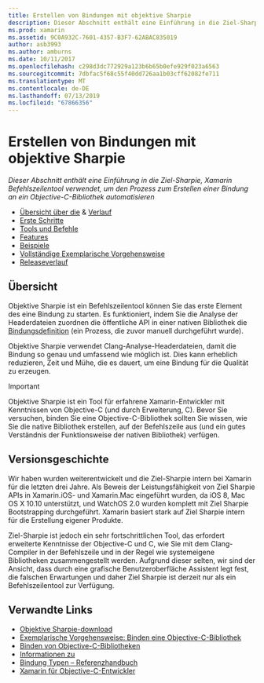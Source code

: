 ```yaml
---
title: Erstellen von Bindungen mit objektive Sharpie
description: Dieser Abschnitt enthält eine Einführung in die Ziel-Sharpie, Xamarin Befehlszeilentool verwendet, um den Prozess zum Erstellen einer Bindung an ein Objective-C-Bibliothek automatisieren
ms.prod: xamarin
ms.assetid: 9C0A932C-7601-4357-B3F7-62ABAC835019
author: asb3993
ms.author: amburns
ms.date: 10/11/2017
ms.openlocfilehash: c298d3dc772929a123b6b65b0efe929f023a6563
ms.sourcegitcommit: 7dbfac5f68c55f40dd726aa1b03cff62082fe711
ms.translationtype: MT
ms.contentlocale: de-DE
ms.lasthandoff: 07/13/2019
ms.locfileid: "67866356"
---
```

# <a name="creating-bindings-with-objective-sharpie"></a>Erstellen von Bindungen mit objektive Sharpie

_Dieser Abschnitt enthält eine Einführung in die Ziel-Sharpie, Xamarin Befehlszeilentool verwendet, um den Prozess zum Erstellen einer Bindung an ein Objective-C-Bibliothek automatisieren_

- [Übersicht über die](#overview) & [Verlauf](#history)
- [Erste Schritte](get-started.md)
- [Tools und Befehle](tools.md)
- [Features](platform/index.md)
- [Beispiele](examples/index.md)
- [Vollständige Exemplarische Vorgehensweise](~/ios/platform/binding-objective-c/walkthrough.md)
- [Releaseverlauf](releases.md)

## <a name="overview"></a>Übersicht

Objektive Sharpie ist ein Befehlszeilentool können Sie das erste Element des eine Bindung zu starten.
Es funktioniert, indem Sie die Analyse der Headerdateien zuordnen die öffentliche API in einer nativen Bibliothek die [Bindungsdefinition](~/cross-platform/macios/binding/objective-c-libraries.md#The_API_definition_file) (ein Prozess, die zuvor manuell durchgeführt wurde).

Objektive Sharpie verwendet Clang-Analyse-Headerdateien, damit die Bindung so genau und umfassend wie möglich ist. Dies kann erheblich reduzieren, Zeit und Mühe, die es dauert, um eine Bindung für die Qualität zu erzeugen.

> [!IMPORTANT]
> Objektive Sharpie ist ein Tool für erfahrene Xamarin-Entwickler mit Kenntnissen von Objective-C (und durch Erweiterung, C). Bevor Sie versuchen, binden Sie eine Objective-C-Bibliothek sollten Sie wissen, wie Sie die native Bibliothek erstellen, auf der Befehlszeile aus (und ein gutes Verständnis der Funktionsweise der nativen Bibliothek) verfügen.

## <a name="history"></a>Versionsgeschichte

Wir haben wurden weiterentwickelt und die Ziel-Sharpie intern bei Xamarin für die letzten drei Jahre. Als Beweis der Leistungsfähigkeit von Ziel Sharpie APIs in Xamarin.iOS- und Xamarin.Mac eingeführt wurden, da iOS 8, Mac OS X 10.10 unterstützt, und WatchOS 2.0 wurden komplett mit Ziel Sharpie Bootstrapping durchgeführt. Xamarin basiert stark auf Ziel Sharpie intern für die Erstellung eigener Produkte.

Ziel-Sharpie ist jedoch ein sehr fortschrittlichen Tool, das erfordert erweiterte Kenntnisse der Objective-C und C, wie Sie mit dem Clang-Compiler in der Befehlszeile und in der Regel wie systemeigene Bibliotheken zusammengestellt werden. Aufgrund dieser selten, wir sind der Ansicht, dass durch eine grafische Benutzeroberfläche Assistent legt fest, die falschen Erwartungen und daher Ziel Sharpie ist derzeit nur als ein Befehlszeilentool zur Verfügung.

## <a name="related-links"></a>Verwandte Links

- [Objektive Sharpie-download](https://aka.ms/objective-sharpie)
- [Exemplarische Vorgehensweise: Binden eine Objective-C-Bibliothek](~/ios/platform/binding-objective-c/walkthrough.md)
- [Binden von Objective-C-Bibliotheken](~/cross-platform/macios/binding/objective-c-libraries.md)
- [Informationen zu](~/cross-platform/macios/binding/overview.md)
- [Bindung Typen – Referenzhandbuch](~/cross-platform/macios/binding/binding-types-reference.md)
- [Xamarin für Objective-C-Entwickler](~/ios/get-started/objective-c-developers/index.md)

